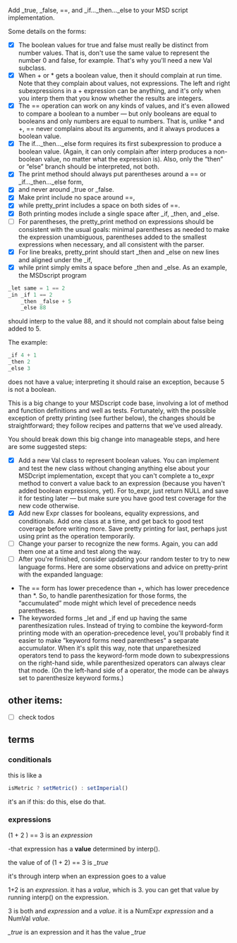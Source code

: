 Add _true, _false, ==, and _if..._then..._else to your MSD script implementation.

Some details on the forms:

-[x] The boolean values for true and false must really be distinct from number values. That is, don't use the same value to represent the number 0 and false, for example. That's why you'll need a new Val subclass.
-[x] When + or * gets a boolean value, then it should complain at run time. Note that they complain about values, not expressions. The left and right subexpressions in a + expression can be anything, and it's only when you interp them that you know whether the results are integers.
-[x] The == operation can work on any kinds of values, and it's even allowed to compare a boolean to a number — but only booleans are equal to booleans and only numbers are equal to numbers. That is, unlike * and +, == never complains about its arguments, and it always produces a boolean value.
-[x] The if..._then..._else form requires its first subexpression to produce a boolean value. (Again, it can only complain after interp produces a non-boolean value, no matter what the expression is). Also, only the “then” or “else” branch should be interpreted, not both.
-[x] The print method should always put parentheses around a == or _if..._then..._else form, 
-[x] and never around _true or _false. 
-[x] Make print include no space around ==, 
-[x] while pretty_print includes a space on both sides of ==. 
-[x] Both printing modes include a single space after _if, _then, and _else. 
-[ ] For parentheses, the pretty_print method on expressions should be consistent with the usual goals: minimal parentheses as needed to make the expression unambiguous, parentheses added to the smallest expressions when necessary, and all consistent with the parser. 
-[x] For line breaks, pretty_print should start _then and _else on new lines and aligned under the _if, 
-[x] while print simply emits a space before _then and _else.
As an example, the MSDscript program

```cpp
_let same = 1 == 2
_in _if 1 == 2
    _then _false + 5
    _else 88
```

should interp to the value 88, and it should not complain about false being added to 5.

The example:

```cpp
_if 4 + 1
_then 2
_else 3
```

does not have a value; interpreting it should raise an exception, because 5 is not a boolean.



This is a big change to your MSDscript code base, involving a lot of method and function definitions and well as tests. Fortunately, with the possible exception of pretty printing (see further below), the changes should be straightforward; they follow recipes and patterns that we've used already.

You should break down this big change into manageable steps, and here are some suggested steps:

-[x] Add a new Val class to represent boolean values. You can implement and test the new class without changing anything else about your MSDcript implementation, except that you can't complete a to_expr method to convert a value back to an expression (because you haven't added boolean expressions, yet). For to_expr, just return NULL and save it for testing later — but make sure you have good test coverage for the new code otherwise.
-[x] Add new Expr classes for booleans, equality expressions, and conditionals. Add one class at a time, and get back to good test coverage before writing more. Save pretty printing for last, perhaps just using print as the operation temporarily.
-[ ] Change your parser to recognize the new forms. Again, you can add them one at a time and test along the way.
-[ ] After you're finished, consider updating your random tester to try to new language forms.
Here are some observations and advice on pretty-print with the expanded language:

- The == form has lower precedence than +, which has lower precedence than *. So, to handle parenthesization for those forms, the “accumulated” mode might which level of precedence needs parentheses.
- The keyworded forms _let and _if end up having the same parenthesization rules. Instead of trying to combine the keyword-form printing mode with an operation-precedence level, you'll probably find it easier to make ”keyword forms need parentheses" a separate accumulator. When it's split this way, note that unparethesized operators tend to pass the keyword-form mode down to subexpressions on the right-hand side, while parenthesized operators can always clear that mode. (On the left-hand side of a operator, the mode can be always set to parenthesize keyword forms.)

## other items:
-[ ] check todos

## terms
### conditionals
this is like a 
```javascript
isMetric ? setMetric() : setImperial()
```
it's an if this: do this, else do that.

### expressions
(1 + 2 ) == 3 is an *expression*

-that expression has a **value** determined by interp().

the value of of (1 + 2) == 3 is *_true*

it's through interp when an expression goes to a value

1+2 is an *expression*. it has a *value*, which is 3. you can get that value by running interp() on the expression.

3 is both and *expression* and a *value*. it is a NumExpr *expression* and a NumVal *value*.

*_true* is an expression and it has the value *_true*
